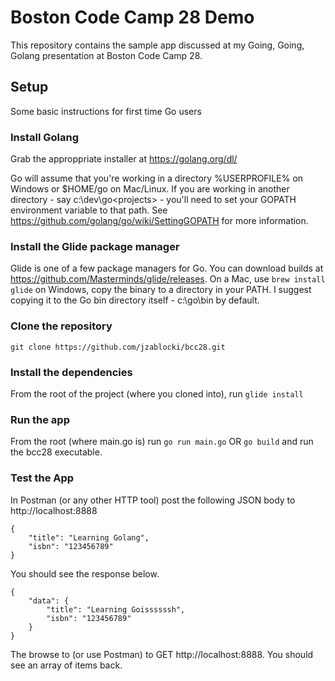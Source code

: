 # Boston Code Camp 28 Demo 

This repository contains the sample app discussed at my Going, Going, Golang presentation at Boston Code Camp 28.

## Setup

Some basic instructions for first time Go users

### Install Golang

Grab the approppriate installer at https://golang.org/dl/

Go will assume that you're working in a directory %USERPROFILE% on Windows or $HOME/go on Mac/Linux.  If you are working in another directory - say c:\dev\go\<projects> - you'll need to set your GOPATH environment variable to that path.  See https://github.com/golang/go/wiki/SettingGOPATH for more information.

### Install the Glide package manager 

Glide is one of a few package managers for Go.  You can download builds at https://github.com/Masterminds/glide/releases.  On a Mac, use `brew install glide` on Windows, copy the binary to a directory in your PATH.  I suggest copying it to the Go bin directory itself - c:\go\bin by default.

### Clone the repository

`git clone https://github.com/jzablocki/bcc28.git`

### Install the dependencies

From the root of the project (where you cloned into), run `glide install`

### Run the app

From the root (where main.go is) run `go run main.go` OR `go build` and run the bcc28 executable. 

### Test the App

In Postman (or any other HTTP tool) post the following JSON body to http://localhost:8888

```
{
	"title": "Learning Golang",
	"isbn": "123456789"
}
```

You should see the response below.

```
{
    "data": {
        "title": "Learning Goissssssh",
        "isbn": "123456789"
    }
}
```

The browse to (or use Postman) to GET http://localhost:8888.  You should see an array of items back.




